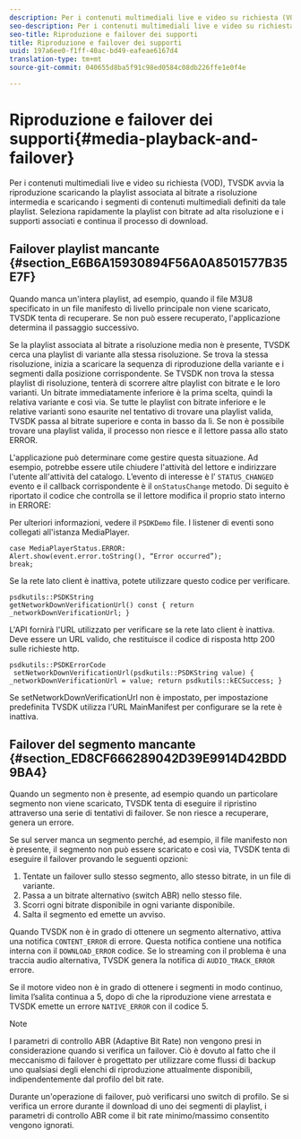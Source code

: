 ```yaml
---
description: Per i contenuti multimediali live e video su richiesta (VOD), TVSDK avvia la riproduzione scaricando la playlist associata al bitrate a risoluzione intermedia e scaricando i segmenti di contenuti multimediali definiti da tale playlist. Seleziona rapidamente la playlist con bitrate ad alta risoluzione e i supporti associati e continua il processo di download.
seo-description: Per i contenuti multimediali live e video su richiesta (VOD), TVSDK avvia la riproduzione scaricando la playlist associata al bitrate a risoluzione intermedia e scaricando i segmenti di contenuti multimediali definiti da tale playlist. Seleziona rapidamente la playlist con bitrate ad alta risoluzione e i supporti associati e continua il processo di download.
seo-title: Riproduzione e failover dei supporti
title: Riproduzione e failover dei supporti
uuid: 197a6ee0-f1ff-40ac-bd49-eafeae6167d4
translation-type: tm+mt
source-git-commit: 040655d8ba5f91c98ed0584c08db226ffe1e0f4e

---
```



# Riproduzione e failover dei supporti{#media-playback-and-failover}

Per i contenuti multimediali live e video su richiesta (VOD), TVSDK avvia la riproduzione scaricando la playlist associata al bitrate a risoluzione intermedia e scaricando i segmenti di contenuti multimediali definiti da tale playlist. Seleziona rapidamente la playlist con bitrate ad alta risoluzione e i supporti associati e continua il processo di download.

## Failover playlist mancante {#section_E6B6A15930894F56A0A8501577B35E7F}

Quando manca un&#39;intera playlist, ad esempio, quando il file M3U8 specificato in un file manifesto di livello principale non viene scaricato, TVSDK tenta di recuperare. Se non può essere recuperato, l&#39;applicazione determina il passaggio successivo.

Se la playlist associata al bitrate a risoluzione media non è presente, TVSDK cerca una playlist di variante alla stessa risoluzione. Se trova la stessa risoluzione, inizia a scaricare la sequenza di riproduzione della variante e i segmenti dalla posizione corrispondente. Se TVSDK non trova la stessa playlist di risoluzione, tenterà di scorrere altre playlist con bitrate e le loro varianti. Un bitrate immediatamente inferiore è la prima scelta, quindi la relativa variante e così via. Se tutte le playlist con bitrate inferiore e le relative varianti sono esaurite nel tentativo di trovare una playlist valida, TVSDK passa al bitrate superiore e conta in basso da lì. Se non è possibile trovare una playlist valida, il processo non riesce e il lettore passa allo stato ERROR.

L&#39;applicazione può determinare come gestire questa situazione. Ad esempio, potrebbe essere utile chiudere l&#39;attività del lettore e indirizzare l&#39;utente all&#39;attività del catalogo. L’evento di interesse è l’ `STATUS_CHANGED` evento e il callback corrispondente è il `onStatusChange` metodo. Di seguito è riportato il codice che controlla se il lettore modifica il proprio stato interno in ERRORE:

Per ulteriori informazioni, vedere il `PSDKDemo` file. I listener di eventi sono collegati all&#39;istanza MediaPlayer.

```
case MediaPlayerStatus.ERROR: 
Alert.show(event.error.toString(), “Error occurred”); 
break;
```

Se la rete lato client è inattiva, potete utilizzare questo codice per verificare.

```
psdkutils::PSDKString 
getNetworkDownVerificationUrl() const { return 
_networkDownVerificationUrl; }
```

L&#39;API fornirà l&#39;URL utilizzato per verificare se la rete lato client è inattiva. Deve essere un URL valido, che restituisce il codice di risposta http 200 sulle richieste http.

```
psdkutils::PSDKErrorCode 
 setNetworkDownVerificationUrl(psdkutils::PSDKString value) {  
_networkDownVerificationUrl = value; return psdkutils::kECSuccess; }
```

Se setNetworkDownVerificationUrl non è impostato, per impostazione predefinita TVSDK utilizza l’URL MainManifest per configurare se la rete è inattiva.

## Failover del segmento mancante {#section_ED8CF666289042D39E9914D42BDD9BA4}

Quando un segmento non è presente, ad esempio quando un particolare segmento non viene scaricato, TVSDK tenta di eseguire il ripristino attraverso una serie di tentativi di failover. Se non riesce a recuperare, genera un errore.

Se sul server manca un segmento perché, ad esempio, il file manifesto non è presente, il segmento non può essere scaricato e così via, TVSDK tenta di eseguire il failover provando le seguenti opzioni:

1. Tentate un failover sullo stesso segmento, allo stesso bitrate, in un file di variante.
1. Passa a un bitrate alternativo (switch ABR) nello stesso file.
1. Scorri ogni bitrate disponibile in ogni variante disponibile.
1. Salta il segmento ed emette un avviso.

Quando TVSDK non è in grado di ottenere un segmento alternativo, attiva una notifica `CONTENT_ERROR` di errore. Questa notifica contiene una notifica interna con il `DOWNLOAD_ERROR` codice. Se lo streaming con il problema è una traccia audio alternativa, TVSDK genera la notifica di `AUDIO_TRACK_ERROR` errore.

Se il motore video non è in grado di ottenere i segmenti in modo continuo, limita l’salita continua a 5, dopo di che la riproduzione viene arrestata e TVSDK emette un errore `NATIVE_ERROR` con il codice 5.

>[!NOTE]
>
>I parametri di controllo ABR (Adaptive Bit Rate) non vengono presi in considerazione quando si verifica un failover. Ciò è dovuto al fatto che il meccanismo di failover è progettato per utilizzare come flussi di backup uno qualsiasi degli elenchi di riproduzione attualmente disponibili, indipendentemente dal profilo del bit rate.
>
>Durante un&#39;operazione di failover, può verificarsi uno switch di profilo. Se si verifica un errore durante il download di uno dei segmenti di playlist, i parametri di controllo ABR come il bit rate minimo/massimo consentito vengono ignorati.

